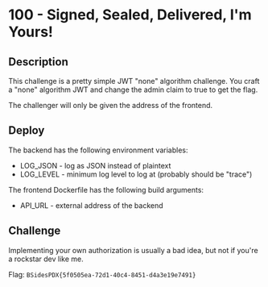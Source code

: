 # 100 - Signed, Sealed, Delivered, I'm Yours!

## Description

This challenge is a pretty simple JWT "none" algorithm challenge. You craft a "none" algorithm JWT and change the admin claim to true to get the flag.

The challenger will only be given the address of the frontend.

## Deploy

The backend has the following environment variables:
* LOG_JSON - log as JSON instead of plaintext
* LOG_LEVEL - minimum log level to log at (probably should be "trace")

The frontend Dockerfile has the following build arguments:
* API_URL - external address of the backend

## Challenge

Implementing your own authorization is usually a bad idea, but not if you're a rockstar dev like me.

Flag: `BSidesPDX{5f0505ea-72d1-40c4-8451-d4a3e19e7491}`